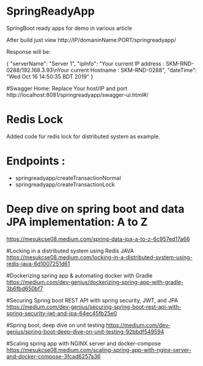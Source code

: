# SpringReadyApp
SpringBoot ready apps for demo in various article

After build just view http://IP/domaninName:PORT/springreadyapp/

Response will be:

{
  "serverName": "Server 1",
  "ipInfo": "Your current IP address : SKM-RND-0288/192.168.3.93\nYour current Hostname : SKM-RND-0288",
  "dateTime": "Wed Oct 16 14:50:35 BDT 2019"
}

#Swagger Home:
Replace Your host/IP and port
http://localhost:8081/springreadyapp/swagger-ui.html#/

# Redis Lock
Added code for redis lock for distributed system as example.

# Endpoints :
*  springreadyapp/createTransactionNormal
*  springreadyapp/createTransactionLock

# Deep dive on spring boot and data JPA implementation: A to Z
https://mesukcse08.medium.com/spring-data-jpa-a-to-z-6c957ed17a66

#Locking in a distributed system using Redis JAVA
https://mesukcse08.medium.com/locking-in-a-distributed-system-using-redis-java-6d1007251d61

#Dockerizing spring app & automating docker with Gradle
https://medium.com/dev-genius/dockerizing-spring-app-with-gradle-3b6fbd650bf7

#Securing Spring boot REST API with spring security, JWT, and JPA
https://medium.com/dev-genius/securing-spring-boot-rest-api-with-spring-security-jwt-and-jpa-64ec45fb25e0

#Spring boot, deep dive on unit testing
https://medium.com/dev-genius/spring-boot-deep-dive-on-unit-testing-92bbdf549594

#Scaling spring app with NGINX server and docker-compose
https://mesukcse08.medium.com/scaling-spring-app-with-nginx-server-and-docker-compose-3fcad6257a36